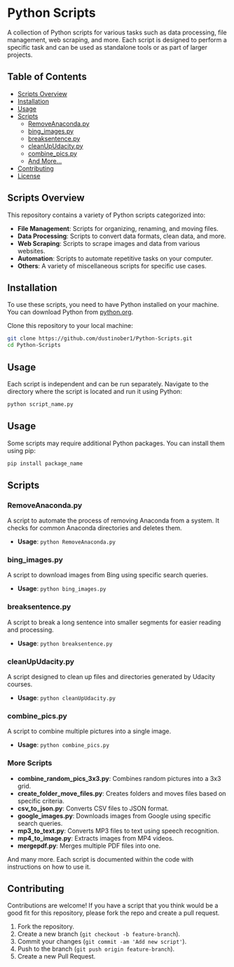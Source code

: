 # Python Scripts

A collection of Python scripts for various tasks such as data processing, file management, web scraping, and more. Each script is designed to perform a specific task and can be used as standalone tools or as part of larger projects.

## Table of Contents

- [Scripts Overview](#scripts-overview)
- [Installation](#installation)
- [Usage](#usage)
- [Scripts](#scripts)
  - [RemoveAnaconda.py](#removeanacondapy)
  - [bing_images.py](#bing_imagespy)
  - [breaksentence.py](#breaksentencepy)
  - [cleanUpUdacity.py](#cleanupudacitypy)
  - [combine_pics.py](#combine_picspy)
  - [And More...](#more-scripts)
- [Contributing](#contributing)
- [License](#license)

## Scripts Overview

This repository contains a variety of Python scripts categorized into:

- **File Management**: Scripts for organizing, renaming, and moving files.
- **Data Processing**: Scripts to convert data formats, clean data, and more.
- **Web Scraping**: Scripts to scrape images and data from various websites.
- **Automation**: Scripts to automate repetitive tasks on your computer.
- **Others**: A variety of miscellaneous scripts for specific use cases.

## Installation

To use these scripts, you need to have Python installed on your machine. You can download Python from [python.org](https://www.python.org/).

Clone this repository to your local machine:

```bash
git clone https://github.com/dustinober1/Python-Scripts.git
cd Python-Scripts
```
## Usage

Each script is independent and can be run separately. Navigate to the directory where the script is located and run it using Python:

```bash
python script_name.py
```
## Usage

Some scripts may require additional Python packages. You can install them using pip:

```bash
pip install package_name
```
## Scripts

### RemoveAnaconda.py

A script to automate the process of removing Anaconda from a system. It checks for common Anaconda directories and deletes them.

- **Usage**: `python RemoveAnaconda.py`

### bing_images.py

A script to download images from Bing using specific search queries.

- **Usage**: `python bing_images.py`

### breaksentence.py

A script to break a long sentence into smaller segments for easier reading and processing.

- **Usage**: `python breaksentence.py`

### cleanUpUdacity.py

A script designed to clean up files and directories generated by Udacity courses.

- **Usage**: `python cleanUpUdacity.py`

### combine_pics.py

A script to combine multiple pictures into a single image.

- **Usage**: `python combine_pics.py`

### More Scripts

- **combine_random_pics_3x3.py**: Combines random pictures into a 3x3 grid.
- **create_folder_move_files.py**: Creates folders and moves files based on specific criteria.
- **csv_to_json.py**: Converts CSV files to JSON format.
- **google_images.py**: Downloads images from Google using specific search queries.
- **mp3_to_text.py**: Converts MP3 files to text using speech recognition.
- **mp4_to_image.py**: Extracts images from MP4 videos.
- **mergepdf.py**: Merges multiple PDF files into one.

And many more. Each script is documented within the code with instructions on how to use it.

## Contributing

Contributions are welcome! If you have a script that you think would be a good fit for this repository, please fork the repo and create a pull request.

1. Fork the repository.
2. Create a new branch (`git checkout -b feature-branch`).
3. Commit your changes (`git commit -am 'Add new script'`).
4. Push to the branch (`git push origin feature-branch`).
5. Create a new Pull Request.
